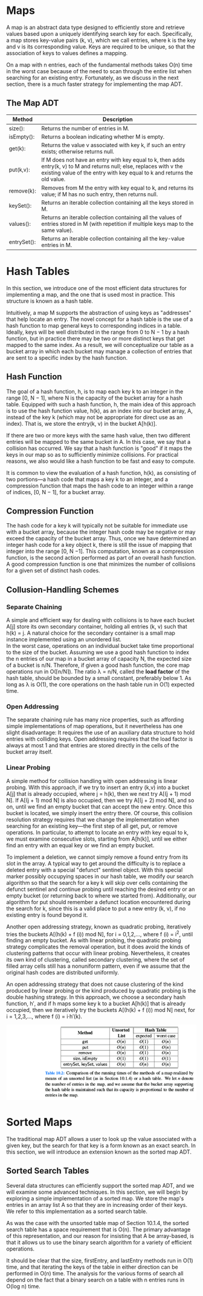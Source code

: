 
# Maps

A map is an abstract data type designed to efficiently store and retrieve values based upon a uniquely identifying search key for each. Specifically, a map stores key-value pairs (k, v), which we call entries, where k is the key and v is its corresponding value. Keys are required to be unique, so that the association of keys to values defines a mapping.  

On a map with n entries, each of the fundamental methods takes O(n) time in the worst case because of the need to scan through the entire list when searching for an existing entry. Fortunately, as we discuss in the next section, there is a much faster strategy for implementing the map ADT.  


## The Map ADT 


| Method      | Description                                                                                                                                                                                        |
|-------------|----------------------------------------------------------------------------------------------------------------------------------------------------------------------------------------------------|
| size():     | Returns the number of entries in M.                                                                                                                                                                |
| isEmpty():  | Returns a boolean indicating whether M is empty.                                                                                                                                                   |
| get(k):     | Returns the value v associated with key k, if such an entry exists; otherwise returns null.                                                                                                        |
| put(k,v):   | If M does not have an entry with key equal to k, then adds entry(k, v) to M and returns null; else, replaces with v the existing value of the entry with key equal to k and returns the old value. |
| remove(k):  | Removes from M the entry with key equal to k, and returns its value; if M has no such entry, then returns null.                                                                                    |
| keySet():   | Returns an iterable collection containing all the keys stored in M.                                                                                                                                |
| values():   | Returns an iterable collection containing all the values of entries stored in M (with repetition if multiple keys map to the same value).                                                          |
| entrySet(): | Returns an iterable collection containing all the key-value entries in M.                                                                                                                          |


# Hash Tables

In this section, we introduce one of the most efficient data structures for implementing a map, and the one that is used most in practice. This structure is known as a hash table.  

Intuitively, a map M supports the abstraction of using keys as "addresses" that help locate an entry. The novel concept for a hash table is the use of a hash function to map general keys to corresponding indices in a table. Ideally, keys will be well distributed in the range from 0 to N − 1 by a hash function, but in practice there may be two or more distinct keys that get mapped to the same index. As a result, we will conceptualize our table as a bucket array in which each bucket may manage a collection of entries that are sent to a specific index by the hash function.

## Hash Function

The goal of a hash function, h, is to map each key k to an integer in the range [0, N − 1], where N is the capacity of the bucket array for a hash table. Equipped with such a hash function, h, the main idea of this approach is to use the hash function value, h(k), as an index into our bucket array, A, instead of the key k (which may not be appropriate for direct use as an index). That is, we store the entry(k, v) in the bucket A[h(k)].  

If there are two or more keys with the same hash value, then two different entries will be mapped to the same bucket in A. In this case, we say that a collision has occurred. We say that a hash function is "good" if it maps the keys in our map so as to sufficiently minimize collisions. For practical reasons, we also would like a hash function to be fast and easy to compute.  

It is common to view the evaluation of a hash function, h(k), as consisting of two portions—a hash code that maps a key k to an integer, and a compression function that maps the hash code to an integer within a range of indices, [0, N − 1], for a bucket array.


## Compression Function

The hash code for a key k will typically not be suitable for immediate use with a bucket array, because the integer hash code may be negative or may exceed the capacity of the bucket array. Thus, once we have determined an integer hash code for a key object k, there is still the issue of mapping that integer into the range [0, N −1]. This computation, known as a compression function, is the second action performed as part of an overall hash function. A good compression function is one that minimizes the number of collisions for a given set of distinct hash codes. 

## Collusion-Handling Schemes
### Separate Chaining 
A simple and efficient way for dealing with collisions is to have each bucket A[j] store its own secondary container, holding all entries (k, v) such that h(k) = j. A natural choice for the secondary container is a small map instance implemented using an unordered list.  
In the worst case, operations on an individual bucket take time proportional to the size of the bucket. Assuming we use a good hash function to index the n entries of our map in a bucket array of capacity N, the expected size of a bucket is n/N. Therefore, if given a good hash function, the core map operations run in O(⌈n/N⌉). The ratio λ = n/N, called the __load factor__ of the hash table, should be bounded by a small constant, preferably below 1. As long as λ is O(1), the core operations on the hash table run in O(1) expected time. 

### Open Addressing
The separate chaining rule has many nice properties, such as affording simple implementations of map operations, but it nevertheless has one slight disadvantage: It requires the use of an auxiliary data structure to hold entries with colliding keys. Open addressing requires that the load factor is always at most 1 and that entries are stored directly in the cells of the bucket array itself. 

### Linear Probing

A simple method for collision handling with open addressing is linear probing. With this approach, if we try to insert an entry (k,v) into a bucket A[j] that is already occupied, where j = h(k), then we next try A[(j + 1) mod N]. If A[(j + 1) mod N] is also occupied, then we try A[(j + 2) mod N], and so on, until we find an empty bucket that can accept the new entry. Once this bucket is located, we simply insert the entry there. Of course, this collision resolution strategy requires that we change the implementation when searching for an existing key—the first step of all get, put, or remove operations. In particular, to attempt to locate an entry with key equal to k, we must examine consecutive slots, starting from A[h(k)], until we either find an entry with an equal key or we find an empty bucket.  

To implement a deletion, we cannot simply remove a found entry from its slot in the array. A typical way to get around the difficulty is to replace a deleted entry with a special "defunct" sentinel object. With this special marker possibly occupying spaces in our hash table, we modify our search algorithm so that the search for a key k will skip over cells containing the defunct sentinel and continue probing until reaching the desired entry or an empty bucket (or returning back to where we started from). Additionally, our algorithm for put should remember a defunct location encountered during the search for k, since this is a valid place to put a new entry (k, v), if no existing entry is found beyond it.  

Another open addressing strategy, known as quadratic probing, iteratively tries the buckets A[(h(k) + f (i)) mod N], for i = 0,1,2,..., where f (i) = i<sup>2</sup>, until finding an empty bucket. As with linear probing, the quadratic probing strategy complicates the removal operation, but it does avoid the kinds of clustering patterns that occur with linear probing. Nevertheless, it creates its own kind of clustering, called secondary clustering, where the set of filled array cells still has a nonuniform pattern, even if we assume that the original hash codes are distributed uniformly.  

An open addressing strategy that does not cause clustering of the kind produced by linear probing or the kind produced by quadratic probing is the double hashing strategy. In this approach, we choose a secondary hash function, h′, and if h maps some key k to a bucket A[h(k)] that is already occupied, then we iteratively try the buckets A[(h(k) + f (i)) mod N] next, for i = 1,2,3,..., where f (i) = i·h′(k).  

![10.2](https://github.com/opwid/Library/blob/master/Data%20Structures%20and%20Algorithms%20in%20Java/Images/10.2.png)  

# Sorted Maps
The traditional map ADT allows a user to look up the value associated with a given key, but the search for that key is a form known as an exact search. In this section, we will introduce an extension known as the sorted map ADT. 

## Sorted Search Tables

Several data structures can efficiently support the sorted map ADT, and we will examine some advanced techniques. In this section, we will begin by exploring a simple implementation of a sorted map. We store the map's entries in an array list A so that they are in increasing order of their keys. We refer to this implementation as a sorted search table.  

As was the case with the unsorted table map of Section 10.1.4, the sorted search table has a space requirement that is O(n). The primary advantage of this representation, and our reason for insisting that A be array-based, is that it allows us to use the binary search algorithm for a variety of efficient operations.  

It should be clear that the size, firstEntry, and lastEntry methods run in O(1) time, and that iterating the keys of the table in either direction can be performed in O(n) time. The analysis for the various forms of search all depend on the fact that a binary search on a table with n entries runs in O(log n) time.












